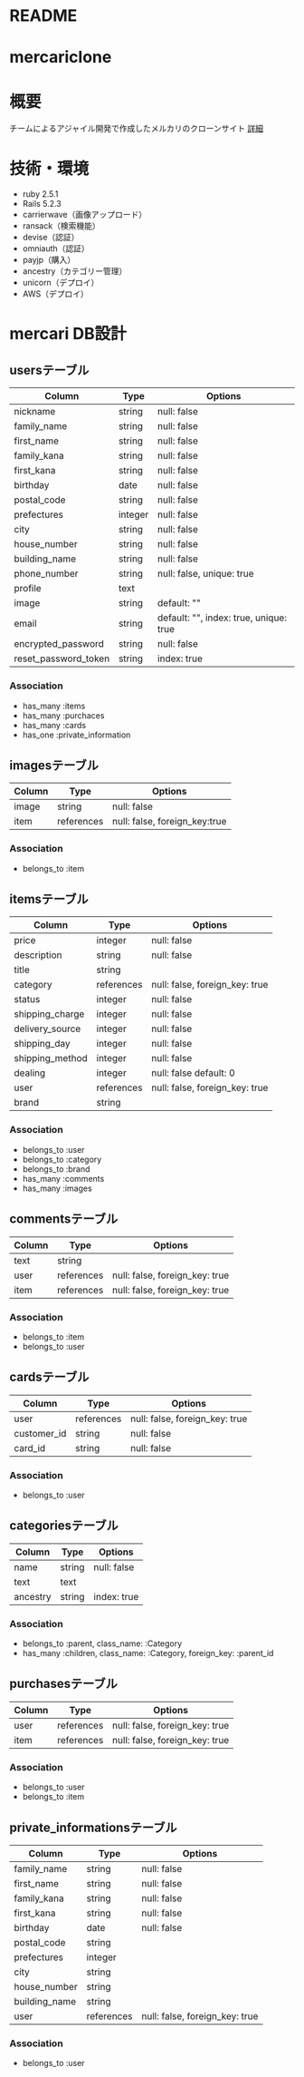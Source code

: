 # README

# mercariclone

# 概要
チームによるアジャイル開発で作成したメルカリのクローンサイト
<a href="https://docs.google.com/document/d/132-cMrTt1R8q_F_JjciesF5yyKcMQK13s6Eqg9MIy7Q/edit#heading=h.uc9r1bu1xm1f">詳細</a>

# 技術・環境
- ruby 2.5.1
- Rails 5.2.3
- carrierwave（画像アップロード）
- ransack（検索機能）
- devise（認証）
- omniauth（認証）
- payjp（購入）
- ancestry（カテゴリー管理）
- unicorn（デプロイ）
- AWS（デプロイ）


# mercari  DB設計
## usersテーブル
|Column|Type|Options|
|------|----|-------|
|nickname|string|null: false|
|family_name|string|null: false|
|first_name|string|null: false|
|family_kana|string|null: false|
|first_kana|string|null: false|
|birthday|date|null: false|
|postal_code|string|null: false|
|prefectures|integer|null: false|
|city|string|null: false|
|house_number|string|null: false|
|building_name|string|null: false|
|phone_number|string|null: false, unique: true|
|profile|text||
|image|string|default: ""|
|email|string|default: "", index: true, unique: true|
|encrypted_password|string|null: false|
|reset_password_token|string|index: true|

### Association
- has_many :items
- has_many :purchaces
- has_many :cards
- has_one  :private_information
 
## imagesテーブル
|Column|Type|Options|
|------|----|-------|
|image|string|null: false|
|item|references|null: false, foreign_key:true|

### Association
- belongs_to :item
 
 
## itemsテーブル
|Column|Type|Options|
|------|----|-------|
|price|integer|null: false|
|description|string|null: false|
|title|string||null: false|null: false|
|category|references|null: false, foreign_key: true|
|status|integer|null: false|
|shipping_charge|integer|null: false|
|delivery_source|integer|null: false|
|shipping_day|integer|null: false|
|shipping_method|integer|null: false|
|dealing|integer|null: false default: 0|
|user|references|null: false, foreign_key: true|
|brand|string||
 
### Association
- belongs_to :user
- belongs_to :category
- belongs_to :brand
- has_many :comments
- has_many :images
 
## commentsテーブル
|Column|Type|Options|
|------|----|-------|
|text|string||null: false|
|user|references|null: false, foreign_key: true|
|item|references|null: false, foreign_key: true|

### Association
- belongs_to :item
- belongs_to :user
 
 
## cardsテーブル
|Column|Type|Options|
|------|----|-------|
|user|references|null: false, foreign_key: true|
|customer_id|string|null: false|
|card_id|string|null: false|

### Association
- belongs_to :user
 
## categoriesテーブル
|Column|Type|Options|
|------|----|-------|
|name|string|null: false|
|text|text||
|ancestry|string|index: true|

### Association
- belongs_to :parent, class_name: :Category
- has_many :children, class_name: :Category, foreign_key: :parent_id

## purchasesテーブル
|Column|Type|Options|
|------|----|-------|
|user|references|null: false, foreign_key: true|
|item|references|null: false, foreign_key: true|

### Association
- belongs_to :user
- belongs_to :item

## private_informationsテーブル
|Column|Type|Options|
|------|----|-------|
|family_name|string|null: false|
|first_name|string|null: false|
|family_kana|string|null: false|
|first_kana|string|null: false|
|birthday|date|null: false|
|postal_code|string||
|prefectures|integer||
|city|string||
|house_number|string||
|building_name|string||
|user|references|null: false, foreign_key: true|

### Association
- belongs_to :user
